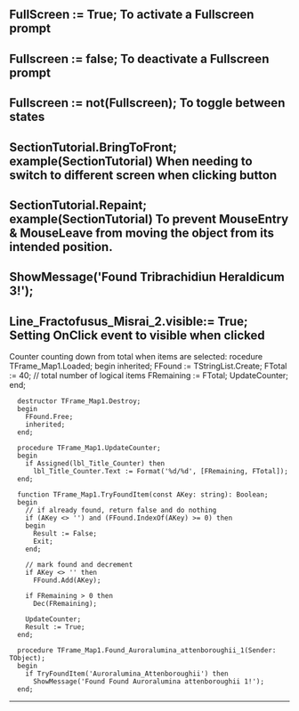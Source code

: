FullScreen := True;
To activate a Fullscreen prompt
----------------------------------------------------------------------------
Fullscreen := false;
To deactivate a Fullscreen prompt
----------------------------------------------------------------------------
Fullscreen := not(Fullscreen);
To toggle between states
----------------------------------------------------------------------------
SectionTutorial.BringToFront;                    example(SectionTutorial)
When needing to switch to different screen when clicking button
----------------------------------------------------------------------------
SectionTutorial.Repaint;                         example(SectionTutorial)
To prevent MouseEntry & MouseLeave from moving the object from its intended position.
----------------------------------------------------------------------------
ShowMessage('Found Tribrachidiun Heraldicum 3!');
-----------------------------------------------------------------------------
Line_Fractofusus_Misrai_2.visible:= True;
Setting OnClick event to visible when clicked
-----------------------------------------------------------------------------
Counter counting down from total when items are selected:
      rocedure TFrame_Map1.Loaded;
      begin
        inherited;
        FFound := TStringList.Create;
        FTotal := 40; // total number of logical items
        FRemaining := FTotal;
        UpdateCounter;
      end;
      
      destructor TFrame_Map1.Destroy;
      begin
        FFound.Free;
        inherited;
      end;
      
      procedure TFrame_Map1.UpdateCounter;
      begin
        if Assigned(lbl_Title_Counter) then
          lbl_Title_Counter.Text := Format('%d/%d', [FRemaining, FTotal]);
      end;
      
      function TFrame_Map1.TryFoundItem(const AKey: string): Boolean;
      begin
        // if already found, return false and do nothing
        if (AKey <> '') and (FFound.IndexOf(AKey) >= 0) then
        begin
          Result := False;
          Exit;
        end;
      
        // mark found and decrement
        if AKey <> '' then
          FFound.Add(AKey);
      
        if FRemaining > 0 then
          Dec(FRemaining);
      
        UpdateCounter;
        Result := True;
      end;
      
      procedure TFrame_Map1.Found_Auroralumina_attenboroughii_1(Sender: TObject);
      begin
        if TryFoundItem('Auroralumina_Attenboroughii') then
          ShowMessage('Found Found Auroralumina attenboroughii 1!');
      end;
---------------------------------------------------------------------------------------
